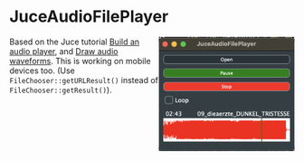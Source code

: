 # JuceAudioFilePlayer

<img align="right" src="./Screenshots/JuceAudioPlayerApp.png" width="240"/>

Based on the Juce tutorial [Build an audio player](https://docs.juce.com/master/tutorial_playing_sound_files.html), and [Draw audio waveforms](https://docs.juce.com/master/tutorial_audio_thumbnail.html). This is working on mobile devices too. (Use `FileChooser::getURLResult()` instead of `FileChooser::getResult()`).
